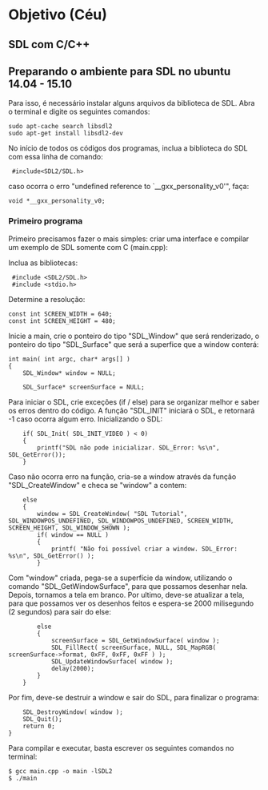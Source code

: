 # Objetivo (Céu)

## SDL com C/C++

## Preparando o ambiente para SDL no ubuntu 14.04 - 15.10

Para isso, é necessário instalar alguns arquivos da biblioteca de SDL. Abra o terminal e digite os seguintes comandos:

```
sudo apt-cache search libsdl2
sudo apt-get install libsdl2-dev
```

No início de todos os códigos dos programas, inclua a biblioteca do SDL com essa linha de comando:

```
 #include<SDL2/SDL.h>
```

caso ocorra o erro "undefined reference to `__gxx_personality_v0'", faça:

```
void *__gxx_personality_v0;
```
 
### Primeiro programa

Primeiro precisamos fazer o mais simples: criar uma interface e compilar um exemplo de SDL somente com C (main.cpp):

Inclua as bibliotecas:

```
 #include <SDL2/SDL.h>
 #include <stdio.h>
```

Determine a resolução:

```
const int SCREEN_WIDTH = 640; 
const int SCREEN_HEIGHT = 480; 
```

Inicie a main, crie o ponteiro do tipo "SDL_Window" que será renderizado, o ponteiro do tipo "SDL_Surface" que será a superfice que a window conterá:

```
int main( int argc, char* args[] ) 
{
	SDL_Window* window = NULL;
	
	SDL_Surface* screenSurface = NULL;
```

Para iniciar o SDL, crie exceções (if / else) para se organizar melhor e saber os erros dentro do código. A função "SDL_INIT" iniciará o SDL, e retornará -1 caso ocorra algum erro. Inicializando o SDL:

```
	if( SDL_Init( SDL_INIT_VIDEO ) < 0) 
	{ 
		printf("SDL não pode inicializar. SDL_Error: %s\n", SDL_GetError());
	}
```

Caso não ocorra erro na função, cria-se a window através da função "SDL_CreateWindow" e checa se "window" a contem:

```
	else
	{
		window = SDL_CreateWindow( "SDL Tutorial", SDL_WINDOWPOS_UNDEFINED, SDL_WINDOWPOS_UNDEFINED, SCREEN_WIDTH, SCREEN_HEIGHT, SDL_WINDOW_SHOWN );
		if( window == NULL )
		{
			printf( "Não foi possível criar a window. SDL_Error: %s\n", SDL_GetError() ); 
		}
```

Com "window" criada, pega-se a superfície da window, utilizando o comando "SDL_GetWindowSurface", para que possamos desenhar nela. Depois, tornamos a tela em branco. Por ultimo, deve-se atualizar a tela, para que possamos ver os desenhos feitos e espera-se 2000 milisegundo (2 segundos) para sair do else:

```
		else
		{
			screenSurface = SDL_GetWindowSurface( window );
			SDL_FillRect( screenSurface, NULL, SDL_MapRGB( screenSurface->format, 0xFF, 0xFF, 0xFF ) );
			SDL_UpdateWindowSurface( window );
			delay(2000);
		}
	}

```

Por fim, deve-se destruir a window e sair do SDL, para finalizar o programa:

```
	SDL_DestroyWindow( window );
	SDL_Quit();
	return 0;
}
```


Para compilar e executar, basta escrever os seguintes comandos no terminal:

```
$ gcc main.cpp -o main -lSDL2
$ ./main
```



